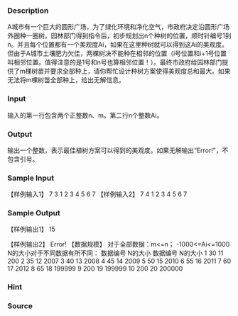 
### Description
A城市有一个巨大的圆形广场，为了绿化环境和净化空气，市政府决定沿圆形广场外圈种一圈树。园林部门得到指令后，初步规划出n个种树的位置，顺时针编号1到n。并且每个位置都有一个美观度Ai，如果在这里种树就可以得到这Ai的美观度。但由于A城市土壤肥力欠佳，两棵树决不能种在相邻的位置（i号位置和i+1号位置叫相邻位置。值得注意的是1号和n号也算相邻位置！）。最终市政府给园林部门提供了m棵树苗并要求全部种上，请你帮忙设计种树方案使得美观度总和最大。如果无法将m棵树苗全部种上，给出无解信息。
### Input
输入的第一行包含两个正整数n、m。第二行n个整数Ai。
### Output
输出一个整数，表示最佳植树方案可以得到的美观度。如果无解输出“Error!”，不包含引号。
### Sample Input
【样例输入1】
7 3
1 2 3 4 5 6 7
【样例输入2】
7 4
1 2 3 4 5 6 7


### Sample Output
【样例输出1】
15

【样例输出2】
Error!
【数据规模】
对于全部数据：m<=n；
             -1000<=Ai<=1000
N的大小对于不同数据有所不同：
数据编号	N的大小	数据编号	N的大小
1	30	11	200
2	35	12	2007
3	40	13	2008
4	45	14	2009
5	50	15	2010
6	55	16	2011
7	60	17	2012
8	65	18	199999
9	200	19	199999
10	200	20	200000


### Hint

### Source
